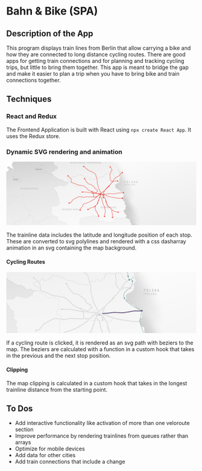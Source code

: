 # Bahn & Bike (SPA)

## Description of the App

This program displays train lines from Berlin that allow carrying a bike and how they are connected to long distance cycling routes.
There are good apps for getting train connections and for planning and tracking cycling trips, but little to bring them together. This app is meant to bridge the gap and make it easier to plan a trip when you have to bring bike and train connections together.

## Techniques

### React and Redux

The Frontend Application is built with React using `npx create React App`. It uses the Redux store.

### Dynamic SVG rendering and animation

![dynamically rendered polylines](./assets/images/trainlines.png "Trainlines rendered dynamically")

The trainline data includes the latitude and longitude position of each stop. These are converted to svg polylines and rendered with a css dasharray animation in an svg containing the map background.

#### Cycling Routes

![dynamically rendered polylines](./assets/images/cyclingpath.png "Trainlines rendered dynamically")

If a cycling route is clicked, it is rendered as an svg path with beziers to the map. The beziers are calculated with a function in a custom hook that takes in the previous and the next stop position.

#### Clipping

The map clipping is calculated in a custom hook that takes in the longest trainline distance from the starting point.

## To Dos

+ Add interactive functionality like activation of more than one veloroute section
+ Improve performance by rendering trainlines from queues rather than arrays
+ Optimize for mobile devices
+ Add data for other cities
+ Add train connections that include a change